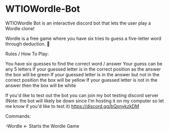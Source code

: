 # WTIOWordle-Bot

WTIOWordle Bot is an interactive discord bot that lets the user play a Wordle clone! 

Wordle is a free game where you have six tries to guess a five-letter word through deduction. 🔎

Rules / How To Play:

You have six guesses to find the correct word / answer
Your guess can be any 5 letters
If your guessed letter is in the correct position as the answer the box will be green
If your guessed letter is in the answer but not in the correct position the box will be yellow
If your guessed letter is not in the answer then the box will be white

If you'd like to test out the bot you can join my bot testing discord server (Note: the bot will likely be down since I'm hosting it on my computer so let me know if you'd like to test it) https://discord.gg/bQxnykzkDM

Commands:

-Wordle <- Starts the Wordle Game
